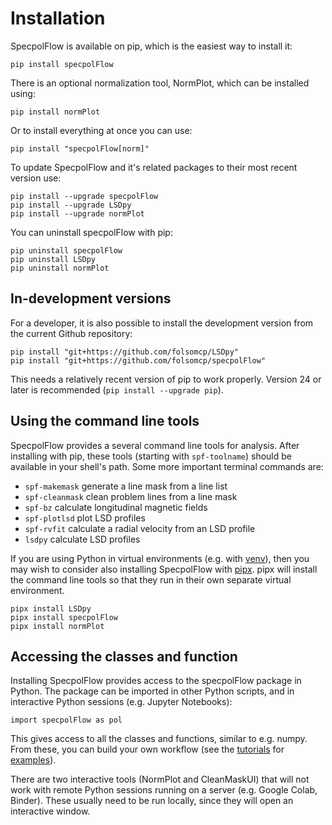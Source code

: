 # Installation

SpecpolFlow is available on pip, which is the easiest way to install it:
```
pip install specpolFlow
```

There is an optional normalization tool, NormPlot, which can be installed using:
```
pip install normPlot
```
Or to install everything at once you can use:
```
pip install "specpolFlow[norm]"
```

To update SpecpolFlow and it's related packages to their most recent version use:
```
pip install --upgrade specpolFlow
pip install --upgrade LSDpy
pip install --upgrade normPlot
```

You can uninstall specpolFlow with pip:
```
pip uninstall specpolFlow
pip uninstall LSDpy
pip uninstall normPlot
```

## In-development versions

For a developer, it is also possible to install the development version from the current Github repository:
```
pip install "git+https://github.com/folsomcp/LSDpy"
pip install "git+https://github.com/folsomcp/specpolFlow"
```
This needs a relatively recent version of pip to work properly.  Version 24 or later is recommended (`pip install --upgrade pip`).


## Using the command line tools

SpecpolFlow provides a several command line tools for analysis. After installing with pip, these tools (starting with `spf-toolname`) should be available in your shell's path. Some more important terminal commands are:
* `spf-makemask` generate a line mask from a line list
* `spf-cleanmask` clean problem lines from a line mask
* `spf-bz` calculate longitudinal magnetic fields
* `spf-plotlsd` plot LSD profiles
* `spf-rvfit` calculate a radial velocity from an LSD profile
* `lsdpy` calculate LSD profiles

If you are using Python in virtual environments (e.g. with [venv](https://docs.python.org/3/library/venv.html)), then you may wish to consider also installing SpecpolFlow with [pipx](https://pipx.pypa.io/stable/).  pipx will install the command line tools so that they run in their own separate virtual environment.  
```
pipx install LSDpy
pipx install specpolFlow
pipx install normPlot
```


## Accessing the classes and function

Installing SpecpolFlow provides access to the specpolFlow package in Python.  The package can be imported in other Python scripts, and in interactive Python sessions (e.g. Jupyter Notebooks):
```
import specpolFlow as pol
```
This gives access to all the classes and functions, similar to e.g. numpy.  From these, you can build your own workflow (see the [tutorials](../GetStarted/OneObservationFlow_Tutorial.ipynb) for [examples](../Tutorials/6-CalculateBz_Tutorial.ipynb)).

There are two interactive tools (NormPlot and CleanMaskUI) that will not work with remote Python sessions running on a server (e.g. Google Colab, Binder).  These usually need to be run locally, since they will open an interactive window.
